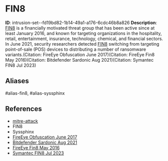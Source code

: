 # FIN8

**ID**: intrusion-set--fd19bd82-1b14-49a1-a176-6cdc46b8a826
**Description**: [FIN8](https://attack.mitre.org/groups/G0061) is a financially motivated threat group that has been active since at least January 2016, and known for targeting organizations in the hospitality, retail, entertainment, insurance, technology, chemical, and financial sectors. In June 2021, security researchers detected [FIN8](https://attack.mitre.org/groups/G0061) switching from targeting point-of-sale (POS) devices to distributing a number of ransomware variants.(Citation: FireEye Obfuscation June 2017)(Citation: FireEye Fin8 May 2016)(Citation: Bitdefender Sardonic Aug 2021)(Citation: Symantec FIN8 Jul 2023)

## Aliases
#alias-fin8, #alias-syssphinx

## References
- [mitre-attack](https://attack.mitre.org/groups/G0061)
- FIN8
- Syssphinx
- [FireEye Obfuscation June 2017](https://web.archive.org/web/20170923102302/https://www.fireeye.com/blog/threat-research/2017/06/obfuscation-in-the-wild.html)
- [Bitdefender Sardonic Aug 2021](https://www.bitdefender.com/files/News/CaseStudies/study/401/Bitdefender-PR-Whitepaper-FIN8-creat5619-en-EN.pdf)
- [FireEye Fin8 May 2016](https://www.fireeye.com/blog/threat-research/2016/05/windows-zero-day-payment-cards.html)
- [Symantec FIN8 Jul 2023](https://symantec-enterprise-blogs.security.com/blogs/threat-intelligence/syssphinx-fin8-backdoor)
